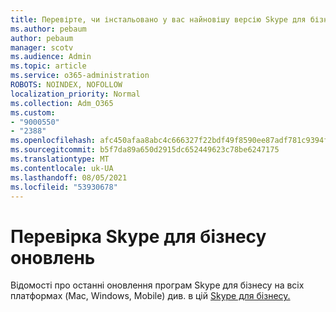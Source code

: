 ```yaml
---
title: Перевірте, чи інстальовано у вас найновішу версію Skype для бізнесу
ms.author: pebaum
author: pebaum
manager: scotv
ms.audience: Admin
ms.topic: article
ms.service: o365-administration
ROBOTS: NOINDEX, NOFOLLOW
localization_priority: Normal
ms.collection: Adm_O365
ms.custom:
- "9000550"
- "2388"
ms.openlocfilehash: afc450afaa8abc4c666327f22bdf49f8590ee87adf781c9394fe75fd314791cb
ms.sourcegitcommit: b5f7da89a650d2915dc652449623c78be6247175
ms.translationtype: MT
ms.contentlocale: uk-UA
ms.lasthandoff: 08/05/2021
ms.locfileid: "53930678"
---
```

# <a name="check-for-skype-for-business-updates"></a>Перевірка Skype для бізнесу оновлень

Відомості про останні оновлення програм Skype для бізнесу на всіх платформах (Mac, Windows, Mobile) див. в цій [Skype для бізнесу.](https://support.office.com/article/follow-the-latest-updates-in-skype-for-business-cece9f93-add1-4d93-9a38-56cc598e5781)
